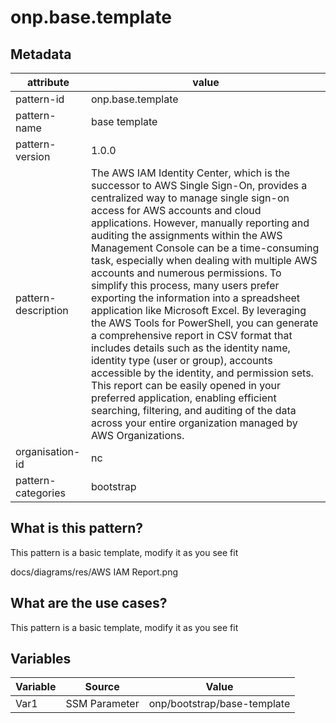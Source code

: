 # onp.base.template

## Metadata
| attribute               | value                                         |
| ----------------------- | --------------------------------------------- |
| pattern-id              | onp.base.template                             |
| pattern-name            | base template                                 |
| pattern-version         | 1.0.0                                         |
| pattern-description     | The AWS IAM Identity Center, which is the successor to AWS Single Sign-On, provides a centralized way to manage single sign-on access for AWS accounts and cloud applications. However, manually reporting and auditing the assignments within the AWS Management Console can be a time-consuming task, especially when dealing with multiple AWS accounts and numerous permissions. To simplify this process, many users prefer exporting the information into a spreadsheet application like Microsoft Excel. By leveraging the AWS Tools for PowerShell, you can generate a comprehensive report in CSV format that includes details such as the identity name, identity type (user or group), accounts accessible by the identity, and permission sets. This report can be easily opened in your preferred application, enabling efficient searching, filtering, and auditing of the data across your entire organization managed by AWS Organizations.|                       
| organisation-id         | nc                                            |
| pattern-categories      | bootstrap                                     |

## What is this pattern?
This pattern is a basic template, modify it as you see fit

docs/diagrams/res/AWS IAM Report.png

## What are the use cases?
This pattern is a basic template, modify it as you see fit

## Variables

| Variable               | Source                                         | Value |
| -----------------------| --------------------------------------------- | ------|
| Var1                   | SSM Parameter | onp/bootstrap/base-template|
